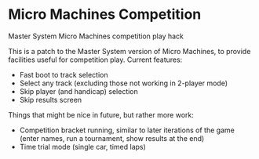 # Micro Machines Competition
Master System Micro Machines competition play hack

This is a patch to the Master System version of Micro Machines, to provide facilities useful for competition play. Current features:

* Fast boot to track selection
* Select any track (excluding those not working in 2-player mode)
* Skip player (and handicap) selection
* Skip results screen

Things that might be nice in future, but rather more work:

* Competition bracket running, similar to later iterations of the game (enter names, run a tournament, show results at the end)
* Time trial mode (single car, timed laps)
